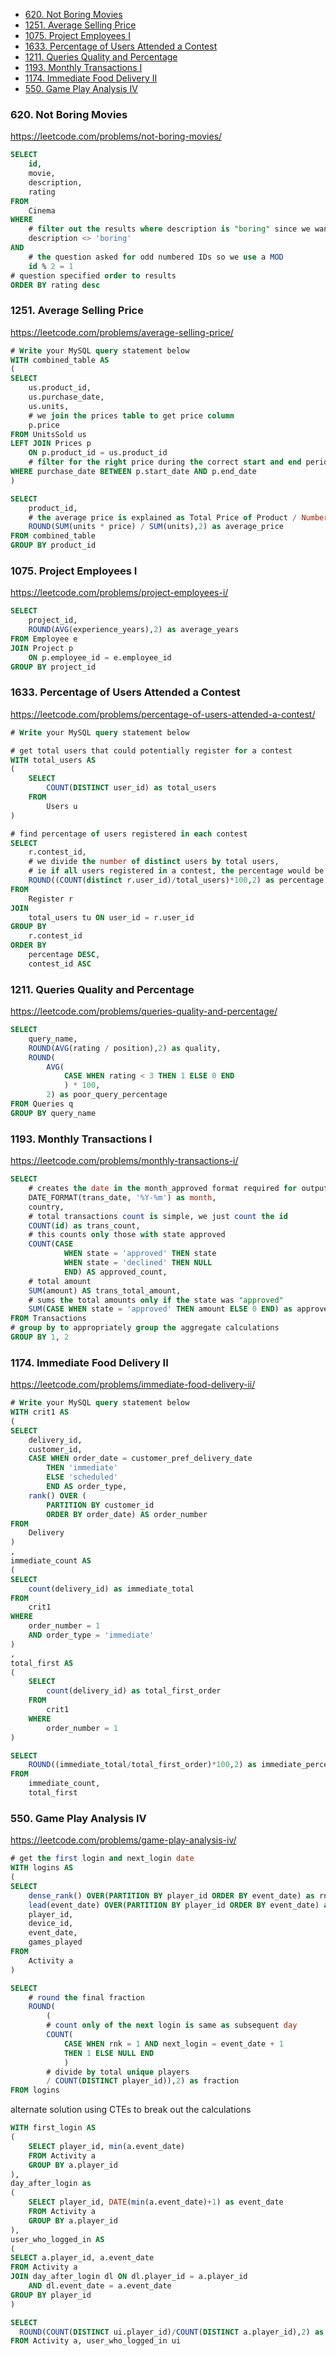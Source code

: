 - [620. Not Boring Movies](#620-not-boring-movies)
- [1251. Average Selling Price](#1251-average-selling-price)
- [1075. Project Employees I](#1075-project-employees-i)
- [1633. Percentage of Users Attended a Contest](#1633-percentage-of-users-attended-a-contest)
- [1211. Queries Quality and Percentage](#1211-queries-quality-and-percentage)
- [1193. Monthly Transactions I](#1193-monthly-transactions-i)
- [1174. Immediate Food Delivery II](#1174-immediate-food-delivery-ii)
- [550. Game Play Analysis IV](#550-game-play-analysis-iv)

### 620. Not Boring Movies
https://leetcode.com/problems/not-boring-movies/

```sql
SELECT  
    id, 
    movie, 
    description, 
    rating
FROM 
    Cinema
WHERE 
    # filter out the results where description is "boring" since we want the non-boring movies
    description <> 'boring' 
AND 
    # the question asked for odd numbered IDs so we use a MOD 
    id % 2 = 1
# question specified order to results
ORDER BY rating desc
```

### 1251. Average Selling Price
https://leetcode.com/problems/average-selling-price/

```sql
# Write your MySQL query statement below
WITH combined_table AS 
(
SELECT 
    us.product_id, 
    us.purchase_date, 
    us.units, 
    # we join the prices table to get price column
    p.price
FROM UnitsSold us 
LEFT JOIN Prices p
    ON p.product_id = us.product_id
    # filter for the right price during the correct start and end period
WHERE purchase_date BETWEEN p.start_date AND p.end_date
)

SELECT 
    product_id, 
    # the average price is explained as Total Price of Product / Number products sold 
    ROUND(SUM(units * price) / SUM(units),2) as average_price
FROM combined_table
GROUP BY product_id
```

### 1075. Project Employees I
https://leetcode.com/problems/project-employees-i/

```sql
SELECT 
    project_id, 
    ROUND(AVG(experience_years),2) as average_years
FROM Employee e
JOIN Project p 
    ON p.employee_id = e.employee_id
GROUP BY project_id
```

### 1633. Percentage of Users Attended a Contest
https://leetcode.com/problems/percentage-of-users-attended-a-contest/

```sql
# Write your MySQL query statement below

# get total users that could potentially register for a contest
WITH total_users AS
(
    SELECT 
        COUNT(DISTINCT user_id) as total_users
    FROM 
        Users u
)

# find percentage of users registered in each contest 
SELECT 
    r.contest_id, 
    # we divide the number of distinct users by total users, 
    # ie if all users registered in a contest, the percentage would be 100% 
    ROUND((COUNT(distinct r.user_id)/total_users)*100,2) as percentage
FROM 
    Register r 
JOIN 
    total_users tu ON user_id = r.user_id
GROUP BY 
    r.contest_id
ORDER BY 
    percentage DESC, 
    contest_id ASC
```

### 1211. Queries Quality and Percentage
https://leetcode.com/problems/queries-quality-and-percentage/

```sql
SELECT 
    query_name, 
    ROUND(AVG(rating / position),2) as quality, 
    ROUND(
        AVG(
            CASE WHEN rating < 3 THEN 1 ELSE 0 END
            ) * 100, 
        2) as poor_query_percentage
FROM Queries q
GROUP BY query_name
```

### 1193. Monthly Transactions I
https://leetcode.com/problems/monthly-transactions-i/

```sql
SELECT  
    # creates the date in the month_approved format required for output
    DATE_FORMAT(trans_date, '%Y-%m') as month, 
    country,
    # total transactions count is simple, we just count the id
    COUNT(id) as trans_count,
    # this counts only those with state approved 
    COUNT(CASE 
            WHEN state = 'approved' THEN state 
            WHEN state = 'declined' THEN NULL
            END) AS approved_count,
    # total amount 
    SUM(amount) AS trans_total_amount,
    # sums the total amounts only if the state was "approved" 
    SUM(CASE WHEN state = 'approved' THEN amount ELSE 0 END) as approved_total_amount
FROM Transactions
# group by to appropriately group the aggregate calculations
GROUP BY 1, 2

```

### 1174. Immediate Food Delivery II
https://leetcode.com/problems/immediate-food-delivery-ii/

```sql
# Write your MySQL query statement below
WITH crit1 AS 
(
SELECT 
    delivery_id, 
    customer_id, 
    CASE WHEN order_date = customer_pref_delivery_date 
        THEN 'immediate' 
        ELSE 'scheduled' 
        END AS order_type, 
    rank() OVER (
        PARTITION BY customer_id 
        ORDER BY order_date) AS order_number
FROM 
    Delivery
)
,
immediate_count AS
(
SELECT 
    count(delivery_id) as immediate_total
FROM 
    crit1
WHERE 
    order_number = 1 
    AND order_type = 'immediate'
)
,
total_first AS 
(
    SELECT 
        count(delivery_id) as total_first_order
    FROM 
        crit1
    WHERE 
        order_number = 1
)

SELECT 
    ROUND((immediate_total/total_first_order)*100,2) as immediate_percentage 
FROM 
    immediate_count, 
    total_first

```

### 550. Game Play Analysis IV
https://leetcode.com/problems/game-play-analysis-iv/

```sql
# get the first login and next_login date
WITH logins AS 
(
SELECT 
    dense_rank() OVER(PARTITION BY player_id ORDER BY event_date) as rnk,
    lead(event_date) OVER(PARTITION BY player_id ORDER BY event_date) as next_login,
    player_id, 
    device_id, 
    event_date, 
    games_played
FROM 
    Activity a
)

SELECT 
    # round the final fraction
    ROUND(
        (
        # count only of the next login is same as subsequent day
        COUNT(
            CASE WHEN rnk = 1 AND next_login = event_date + 1 
            THEN 1 ELSE NULL END
            ) 
        # divide by total unique players
        / COUNT(DISTINCT player_id)),2) as fraction
FROM logins
```
alternate solution using CTEs to break out the calculations

```sql
WITH first_login AS 
(
    SELECT player_id, min(a.event_date)
    FROM Activity a
    GROUP BY a.player_id
),
day_after_login as 
(
    SELECT player_id, DATE(min(a.event_date)+1) as event_date
    FROM Activity a
    GROUP BY a.player_id
),
user_who_logged_in AS
(
SELECT a.player_id, a.event_date
FROM Activity a
JOIN day_after_login dl ON dl.player_id = a.player_id
    AND dl.event_date = a.event_date
GROUP BY player_id
)

SELECT 
  ROUND(COUNT(DISTINCT ui.player_id)/COUNT(DISTINCT a.player_id),2) as fraction
FROM Activity a, user_who_logged_in ui
```
